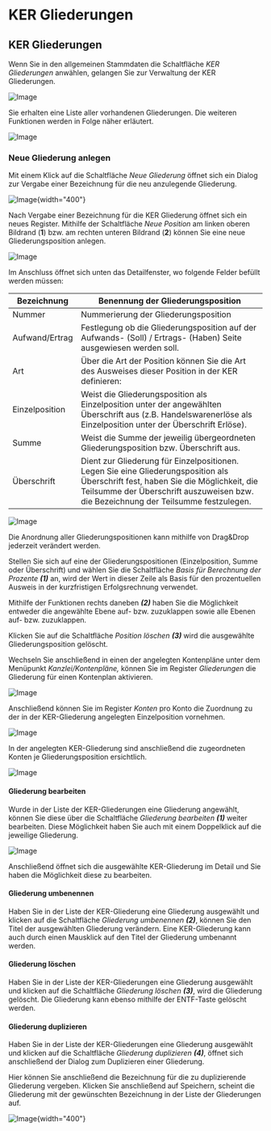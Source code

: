 # KER Gliederungen

## KER Gliederungen


Wenn Sie in den allgemeinen Stammdaten die Schaltfläche *KER Gliederungen* anwählen, gelangen Sie zur Verwaltung der KER Gliederungen.


![Image](<img/NeuesElement189.png>)


Sie erhalten eine Liste aller vorhandenen Gliederungen. Die weiteren Funktionen werden in Folge näher erläutert.


![Image](<img/NeuesElement187.png>)

### Neue Gliederung anlegen


Mit einem Klick auf die Schaltfläche *Neue Gliederung* öffnet sich ein Dialog zur Vergabe einer Bezeichnung für die neu anzulegende Gliederung.


![Image](<img/NeuesElement186.png>){width="400"}


Nach Vergabe einer Bezeichnung für die KER Gliederung öffnet sich ein neues Register. Mithilfe der Schaltfläche *Neue Position* am linken oberen Bildrand (**1**) bzw. am rechten unteren Bildrand (**2**) können Sie eine neue Gliederungsposition anlegen.


![Image](<img/NeuesElement185.png>)


Im Anschluss öffnet sich unten das Detailfenster, wo folgende Felder befüllt werden müssen:


| Bezeichnung    | Benennung der Gliederungsposition                                                                                                                                                                                        |
| -------------- | ------------------------------------------------------------------------------------------------------------------------------------------------------------------------------------------------------------------------ |
| Nummer         | Nummerierung der Gliederungsposition                                                                                                                                                                                     |
| Aufwand/Ertrag | Festlegung ob die Gliederungsposition auf der Aufwands- (Soll) / Ertrags- (Haben) Seite ausgewiesen werden soll.                                                                                                         |
| Art            | Über die Art der Position können Sie die Art des Ausweises dieser Position in der KER definieren:                                                                                                                        |
| Einzelposition | Weist die Gliederungsposition als Einzelposition unter der angewählten Überschrift aus (z.B. Handelswarenerlöse als Einzelposition unter der Überschrift Erlöse).                                                        |
| Summe          | Weist die Summe der jeweilig übergeordneten Gliederungsposition bzw. Überschrift aus.                                                                                                                                    |
| Überschrift    | Dient zur Gliederung für Einzelpositionen. Legen Sie eine Gliederungsposition als Überschrift fest, haben Sie die Möglichkeit, die Teilsumme der Überschrift auszuweisen bzw. die Bezeichnung der Teilsumme festzulegen. |





![Image](<img/NeuesElement184.png>)


Die Anordnung aller Gliederungspositionen kann mithilfe von Drag&Drop jederzeit verändert werden.

Stellen Sie sich auf eine der Gliederungspositionen (Einzelposition, Summe oder Überschrift) und wählen Sie die Schaltfläche *Basis für Berechnung der Prozente* ***(1)*** an, wird der Wert in dieser Zeile als Basis für den prozentuellen Ausweis in der kurzfristigen Erfolgsrechnung verwendet.

Mithilfe der Funktionen rechts daneben ***(2)*** haben Sie die Möglichkeit entweder die angewählte Ebene auf- bzw. zuzuklappen sowie alle Ebenen auf- bzw. zuzuklappen.

Klicken Sie auf die Schaltfläche *Position löschen* ***(3)*** wird die ausgewählte Gliederungsposition gelöscht.

Wechseln Sie anschließend in einen der angelegten Kontenpläne unter dem Menüpunkt *Kanzlei/Kontenpläne,* können Sie im Register *Gliederungen* die Gliederung für einen Kontenplan aktivieren.


![Image](<img/NeuesElement183.png>)


Anschließend können Sie im Register *Konten* pro Konto die Zuordnung zu der in der KER-Gliederung angelegten Einzelposition vornehmen.


![Image](<img/NeuesElement182.png>)


In der angelegten KER-Gliederung sind anschließend die zugeordneten Konten je Gliederungsposition ersichtlich.


![Image](<img/NeuesElement181.png>)


#### Gliederung bearbeiten


Wurde in der Liste der KER-Gliederungen eine Gliederung angewählt, können Sie diese über die Schaltfläche *Gliederung bearbeiten* ***(1)*** weiter bearbeiten. Diese Möglichkeit haben Sie auch mit einem Doppelklick auf die jeweilige Gliederung.


![Image](<img/NeuesElement180.png>)


Anschließend öffnet sich die ausgewählte KER-Gliederung im Detail und Sie haben die Möglichkeit diese zu bearbeiten.

#### Gliederung umbenennen


Haben Sie in der Liste der KER-Gliederung eine Gliederung ausgewählt und klicken auf die Schaltfläche *Gliederung umbenennen* ***(2)***, können Sie den Titel der ausgewählten Gliederung verändern. Eine KER-Gliederung kann auch durch einen Mausklick auf den Titel der Gliederung umbenannt werden.

#### Gliederung löschen


Haben Sie in der Liste der KER-Gliederungen eine Gliederung ausgewählt und klicken auf die Schaltfläche *Gliederung löschen* ***(3)***, wird die Gliederung gelöscht. Die Gliederung kann ebenso mithilfe der ENTF-Taste gelöscht werden.

#### Gliederung duplizieren


Haben Sie in der Liste der KER-Gliederungen eine Gliederung ausgewählt und klicken auf die Schaltfläche *Gliederung duplizieren* ***(4)***, öffnet sich anschließend der Dialog zum Duplizieren einer Gliederung.

Hier können Sie anschließend die Bezeichnung für die zu duplizierende Gliederung vergeben. Klicken Sie anschließend auf Speichern, scheint die Gliederung mit der gewünschten Bezeichnung in der Liste der Gliederungen auf.


![Image](<img/NeuesElement179.png>){width="400"}


